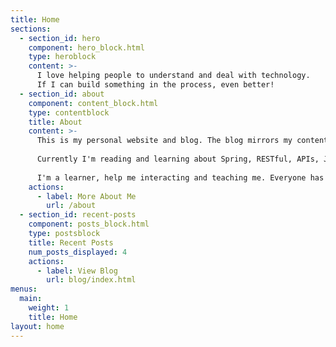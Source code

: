 ```yaml
---
title: Home
sections:
  - section_id: hero
    component: hero_block.html
    type: heroblock
    content: >-
      I love helping people to understand and deal with technology. 
      If I can build something in the process, even better!
  - section_id: about
    component: content_block.html
    type: contentblock
    title: About
    content: >-
      This is my personal website and blog. The blog mirrors my content from [dev.to](https://dev.to/brunodrugowick). I write about what I read. I read what I want to learn. I learn by doing!
      
      Currently I'm reading and learning about Spring, RESTful, APIs, JPA, Spring Data, Microservices etc.
      
      I'm a learner, help me interacting and teaching me. Everyone has something to say, everyone has a story to tell.
    actions:
      - label: More About Me
        url: /about
  - section_id: recent-posts
    component: posts_block.html
    type: postsblock
    title: Recent Posts
    num_posts_displayed: 4
    actions:
      - label: View Blog
        url: blog/index.html
menus:
  main:
    weight: 1
    title: Home
layout: home
---
```

